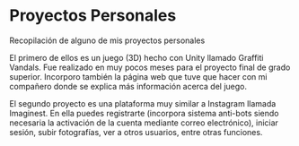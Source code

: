 # Proyectos Personales
Recopilación de alguno de mis proyectos personales

El primero de ellos es un juego (3D) hecho con Unity llamado Graffiti Vandals. Fue realizado en muy pocos meses para el proyecto final de grado superior. Incorporo también la página web que tuve que hacer con mi compañero donde se explica más información acerca del juego.

El segundo proyecto es una plataforma muy similar a Instagram llamada Imaginest. En ella puedes registrarte (incorpora sistema anti-bots siendo necesaria la activación de la cuenta mediante correo electrónico), iniciar sesión, subir fotografías, ver a otros usuarios, entre otras funciones.


